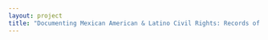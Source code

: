 ```yaml
--- 
layout: project 
title: "Documenting Mexican American & Latino Civil Rights: Records of the Mexican American Legal Defense and Educational Fund & CA Rural Legal Assistance" 
---
```



